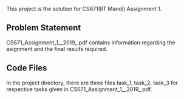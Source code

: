 This project is the solution for CS671(IIT Mandi) Assignment 1.

## Problem Statement
CS671_Assignment_1__2019_.pdf contains information regarding the asignment and the final results required.

## Code Files

In the project directory, there are three files task_1, task_2, task_3 for respective tasks given in CS671_Assignment_1__2019_.pdf.
